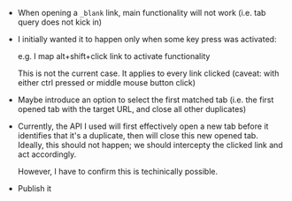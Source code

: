 * When opening a `_blank` link, main functionality will not work (i.e. tab query
does not kick in)
* I initially wanted it to happen only when some key press was activated:

  e.g. I map alt+shift+click link to activate functionality

  This is not the current case. It applies to every link clicked (caveat: with
  either ctrl pressed or middle mouse button click)
* Maybe introduce an option to select the first matched tab (i.e. the first opened
  tab with the target URL, and close all other duplicates)
* Currently, the API I used will first effectively open a new tab before it
  identifies that it's a duplicate, then will close this new opened tab. Ideally,
  this should not happen; we should intercepty the clicked link and act accordingly.

  However, I have to confirm this is techinically possible.
* Publish it
